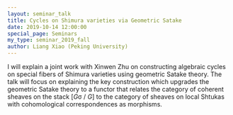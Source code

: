 ```yaml
---
layout: seminar_talk
title: Cycles on Shimura varieties via Geometric Satake
date: 2019-10-14 12:00:00
special_page: Seminars
my_type: seminar_2019_fall
author: Liang Xiao (Peking University)
---
```


I will explain a joint work with Xinwen Zhu on constructing algebraic cycles
on special fibers of Shimura varieties using geometric Satake theory.
The talk will focus on explaining the key construction which upgrades
the geometric Satake theory to a functor that relates the category
of coherent sheaves on the stack [*G*σ / *G*] to the category of sheaves
on local Shtukas with cohomological correspondences as morphisms.
